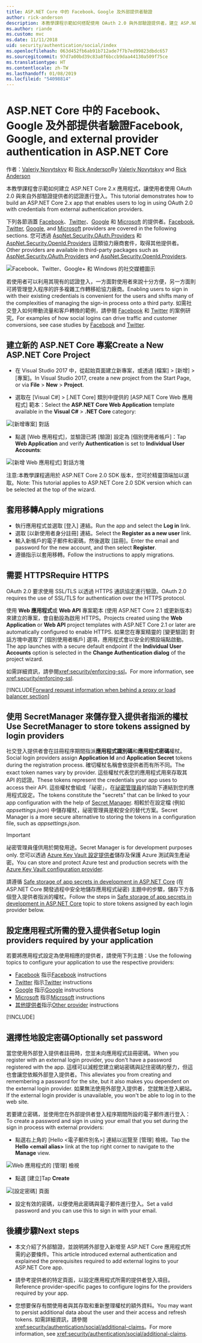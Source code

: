 ```yaml
---
title: ASP.NET Core 中的 Facebook、Google 及外部提供者驗證
author: rick-anderson
description: 本教學課程示範如何搭配使用 OAuth 2.0 與外部驗證提供者，建立 ASP.NET Core 2.x 應用程式。
ms.author: riande
ms.custom: mvc
ms.date: 11/11/2018
uid: security/authentication/social/index
ms.openlocfilehash: 063d452fb6ab91b712ade7f7b7ed99823dbdc657
ms.sourcegitcommit: 97d7a00bd39c83a8f6bccb9daa44130a509f75ce
ms.translationtype: HT
ms.contentlocale: zh-TW
ms.lasthandoff: 01/08/2019
ms.locfileid: "54098814"
---
```

# <a name="facebook-google-and-external-provider-authentication-in-aspnet-core"></a><span data-ttu-id="037aa-103">ASP.NET Core 中的 Facebook、Google 及外部提供者驗證</span><span class="sxs-lookup"><span data-stu-id="037aa-103">Facebook, Google, and external provider authentication in ASP.NET Core</span></span>

<span data-ttu-id="037aa-104">作者：[Valeriy Novytskyy](https://github.com/01binary) 和 [Rick Anderson](https://twitter.com/RickAndMSFT)</span><span class="sxs-lookup"><span data-stu-id="037aa-104">By [Valeriy Novytskyy](https://github.com/01binary) and [Rick Anderson](https://twitter.com/RickAndMSFT)</span></span>

<span data-ttu-id="037aa-105">本教學課程會示範如何建立 ASP.NET Core 2.x 應用程式，讓使用者使用 OAuth 2.0 與來自外部驗證提供者的認證進行登入。</span><span class="sxs-lookup"><span data-stu-id="037aa-105">This tutorial demonstrates how to build an ASP.NET Core 2.x app that enables users to log in using OAuth 2.0 with credentials from external authentication providers.</span></span>

<span data-ttu-id="037aa-106">下列各節涵蓋 [Facebook](xref:security/authentication/facebook-logins)、[Twitter](xref:security/authentication/twitter-logins)、[Google](xref:security/authentication/google-logins) 和 [Microsoft](xref:security/authentication/microsoft-logins) 的提供者。</span><span class="sxs-lookup"><span data-stu-id="037aa-106">[Facebook](xref:security/authentication/facebook-logins), [Twitter](xref:security/authentication/twitter-logins), [Google](xref:security/authentication/google-logins), and [Microsoft](xref:security/authentication/microsoft-logins) providers are covered in the following sections.</span></span> <span data-ttu-id="037aa-107">您可透過 [AspNet.Security.OAuth.Providers](https://github.com/aspnet-contrib/AspNet.Security.OAuth.Providers) 和 [AspNet.Security.OpenId.Providers](https://github.com/aspnet-contrib/AspNet.Security.OpenId.Providers) 這類協力廠商套件，取得其他提供者。</span><span class="sxs-lookup"><span data-stu-id="037aa-107">Other providers are available in third-party packages such as [AspNet.Security.OAuth.Providers](https://github.com/aspnet-contrib/AspNet.Security.OAuth.Providers) and [AspNet.Security.OpenId.Providers](https://github.com/aspnet-contrib/AspNet.Security.OpenId.Providers).</span></span>

![Facebook、Twitter、Google+ 和 Windows 的社交媒體圖示](index/_static/social.png)

<span data-ttu-id="037aa-109">若使用者可以利用其現有的認證登入，一方面對使用者來說十分方便，另一方面則可將管理登入程序的許多複雜工作轉移給協力廠商。</span><span class="sxs-lookup"><span data-stu-id="037aa-109">Enabling users to sign in with their existing credentials is convenient for the users and shifts many of the complexities of managing the sign-in process onto a third party.</span></span> <span data-ttu-id="037aa-110">如需社交登入如何帶動流量和客戶轉換的範例，請參閱 [Facebook](https://www.facebook.com/unsupportedbrowser) 和 [Twitter](https://dev.twitter.com/resources/case-studies) 的案例研究。</span><span class="sxs-lookup"><span data-stu-id="037aa-110">For examples of how social logins can drive traffic and customer conversions, see case studies by [Facebook](https://www.facebook.com/unsupportedbrowser) and [Twitter](https://dev.twitter.com/resources/case-studies).</span></span>

## <a name="create-a-new-aspnet-core-project"></a><span data-ttu-id="037aa-111">建立新的 ASP.NET Core 專案</span><span class="sxs-lookup"><span data-stu-id="037aa-111">Create a New ASP.NET Core Project</span></span>

* <span data-ttu-id="037aa-112">在 Visual Studio 2017 中，從起始頁面建立新專案，或透過 [檔案] > [新增] >  [專案]。</span><span class="sxs-lookup"><span data-stu-id="037aa-112">In Visual Studio 2017, create a new project from the Start Page, or via **File** > **New** > **Project**.</span></span>

* <span data-ttu-id="037aa-113">選取在 [Visual C#] > [.NET Core] 類別中提供的 [ASP.NET Core Web 應用程式] 範本：</span><span class="sxs-lookup"><span data-stu-id="037aa-113">Select the **ASP.NET Core Web Application** template available in the **Visual C#** > **.NET Core** category:</span></span>

![[新增專案] 對話](index/_static/new-project.png)

* <span data-ttu-id="037aa-115">點選 [Web 應用程式]，並驗證已將 [驗證] 設定為 [個別使用者帳戶]：</span><span class="sxs-lookup"><span data-stu-id="037aa-115">Tap **Web Application** and verify **Authentication** is set to **Individual User Accounts**:</span></span>

![[新增 Web 應用程式] 對話方塊](index/_static/select-project.png)

<span data-ttu-id="037aa-117">注意:本教學課程適用於 ASP.NET Core 2.0 SDK 版本，您可於精靈頂端加以選取。</span><span class="sxs-lookup"><span data-stu-id="037aa-117">Note: This tutorial applies to ASP.NET Core 2.0 SDK version which can be selected at the top of the wizard.</span></span>

## <a name="apply-migrations"></a><span data-ttu-id="037aa-118">套用移轉</span><span class="sxs-lookup"><span data-stu-id="037aa-118">Apply migrations</span></span>

* <span data-ttu-id="037aa-119">執行應用程式並選取 [登入] 連結。</span><span class="sxs-lookup"><span data-stu-id="037aa-119">Run the app and select the **Log in** link.</span></span>
* <span data-ttu-id="037aa-120">選取 [以新使用者身分註冊] 連結。</span><span class="sxs-lookup"><span data-stu-id="037aa-120">Select the **Register as a new user** link.</span></span>
* <span data-ttu-id="037aa-121">輸入新帳戶的電子郵件和密碼，然後選取 [註冊]。</span><span class="sxs-lookup"><span data-stu-id="037aa-121">Enter the email and password for the new account, and then select **Register**.</span></span>
* <span data-ttu-id="037aa-122">遵循指示以套用移轉。</span><span class="sxs-lookup"><span data-stu-id="037aa-122">Follow the instructions to apply migrations.</span></span>

## <a name="require-https"></a><span data-ttu-id="037aa-123">需要 HTTPS</span><span class="sxs-lookup"><span data-stu-id="037aa-123">Require HTTPS</span></span>

<span data-ttu-id="037aa-124">OAuth 2.0 要求使用 SSL/TLS 以透過 HTTPS 通訊協定進行驗證。</span><span class="sxs-lookup"><span data-stu-id="037aa-124">OAuth 2.0 requires the use of SSL/TLS for authentication over the HTTPS protocol.</span></span>

<span data-ttu-id="037aa-125">使用 **Web 應用程式**或 **Web API** 專案範本 (使用 ASP.NET Core 2.1 或更新版本) 來建立的專案，會自動設為啟用 HTTPS。</span><span class="sxs-lookup"><span data-stu-id="037aa-125">Projects created using the **Web Application** or **Web API** project templates with ASP.NET Core 2.1 or later are automatically configured to enable HTTPS.</span></span> <span data-ttu-id="037aa-126">如果您在專案精靈的 [變更驗證] 對話方塊中選取了 [個別使用者帳戶] 選項，應用程式會以安全的預設端點啟動。</span><span class="sxs-lookup"><span data-stu-id="037aa-126">The app launches with a secure default endpoint if the **Individual User Accounts** option is selected in the **Change Authentication dialog** of the project wizard.</span></span>

<span data-ttu-id="037aa-127">如需詳細資訊，請參閱<xref:security/enforcing-ssl>。</span><span class="sxs-lookup"><span data-stu-id="037aa-127">For more information, see <xref:security/enforcing-ssl>.</span></span>

[!INCLUDE[Forward request information when behind a proxy or load balancer section](includes/forwarded-headers-middleware.md)]

## <a name="use-secretmanager-to-store-tokens-assigned-by-login-providers"></a><span data-ttu-id="037aa-128">使用 SecretManager 來儲存登入提供者指派的權杖</span><span class="sxs-lookup"><span data-stu-id="037aa-128">Use SecretManager to store tokens assigned by login providers</span></span>

<span data-ttu-id="037aa-129">社交登入提供者會在註冊程序期間指派**應用程式識別碼**和**應用程式密碼**權杖。</span><span class="sxs-lookup"><span data-stu-id="037aa-129">Social login providers assign **Application Id** and **Application Secret** tokens during the registration process.</span></span> <span data-ttu-id="037aa-130">確切權杖名稱會依提供者而有所不同。</span><span class="sxs-lookup"><span data-stu-id="037aa-130">The exact token names vary by provider.</span></span> <span data-ttu-id="037aa-131">這些權杖代表您的應用程式用來存取其 API 的認證。</span><span class="sxs-lookup"><span data-stu-id="037aa-131">These tokens represent the credentials your app uses to access their API.</span></span> <span data-ttu-id="037aa-132">這些權杖會組成「祕密」，在[祕密管理員](xref:security/app-secrets#secret-manager)的協助下連結到您的應用程式設定。</span><span class="sxs-lookup"><span data-stu-id="037aa-132">The tokens constitute the "secrets" that can be linked to your app configuration with the help of [Secret Manager](xref:security/app-secrets#secret-manager).</span></span> <span data-ttu-id="037aa-133">相較於在設定檔 (例如 *appsettings.json*) 中儲存權杖，祕密管理員是較安全的替代方案。</span><span class="sxs-lookup"><span data-stu-id="037aa-133">Secret Manager is a more secure alternative to storing the tokens in a configuration file, such as *appsettings.json*.</span></span>

> [!IMPORTANT]
> <span data-ttu-id="037aa-134">祕密管理員僅供用於開發用途。</span><span class="sxs-lookup"><span data-stu-id="037aa-134">Secret Manager is for development purposes only.</span></span> <span data-ttu-id="037aa-135">您可以透過 [Azure Key Vault 設定提供者](xref:security/key-vault-configuration)儲存及保護 Azure 測試與生產祕密。</span><span class="sxs-lookup"><span data-stu-id="037aa-135">You can store and protect Azure test and production secrets with the [Azure Key Vault configuration provider](xref:security/key-vault-configuration).</span></span>

<span data-ttu-id="037aa-136">請遵循 [Safe storage of app secrets in development in ASP.NET Core](xref:security/app-secrets) (在 ASP.NET Core 開發過程中安全地儲存應用程式祕密) 主題中的步驟，儲存下方各個登入提供者指派的權杖。</span><span class="sxs-lookup"><span data-stu-id="037aa-136">Follow the steps in [Safe storage of app secrets in development in ASP.NET Core](xref:security/app-secrets) topic to store tokens assigned by each login provider below.</span></span>

## <a name="setup-login-providers-required-by-your-application"></a><span data-ttu-id="037aa-137">設定應用程式所需的登入提供者</span><span class="sxs-lookup"><span data-stu-id="037aa-137">Setup login providers required by your application</span></span>

<span data-ttu-id="037aa-138">若要將應用程式設定為使用相應的提供者，請使用下列主題：</span><span class="sxs-lookup"><span data-stu-id="037aa-138">Use the following topics to configure your application to use the respective providers:</span></span>

* <span data-ttu-id="037aa-139">[Facebook](xref:security/authentication/facebook-logins) 指示</span><span class="sxs-lookup"><span data-stu-id="037aa-139">[Facebook](xref:security/authentication/facebook-logins) instructions</span></span>
* <span data-ttu-id="037aa-140">[Twitter](xref:security/authentication/twitter-logins) 指示</span><span class="sxs-lookup"><span data-stu-id="037aa-140">[Twitter](xref:security/authentication/twitter-logins) instructions</span></span>
* <span data-ttu-id="037aa-141">[Google](xref:security/authentication/google-logins) 指示</span><span class="sxs-lookup"><span data-stu-id="037aa-141">[Google](xref:security/authentication/google-logins) instructions</span></span>
* <span data-ttu-id="037aa-142">[Microsoft](xref:security/authentication/microsoft-logins) 指示</span><span class="sxs-lookup"><span data-stu-id="037aa-142">[Microsoft](xref:security/authentication/microsoft-logins) instructions</span></span>
* <span data-ttu-id="037aa-143">[其他提供者](xref:security/authentication/otherlogins)指示</span><span class="sxs-lookup"><span data-stu-id="037aa-143">[Other provider](xref:security/authentication/otherlogins) instructions</span></span>

[!INCLUDE[](includes/chain-auth-providers.md)]

## <a name="optionally-set-password"></a><span data-ttu-id="037aa-144">選擇性地設定密碼</span><span class="sxs-lookup"><span data-stu-id="037aa-144">Optionally set password</span></span>

<span data-ttu-id="037aa-145">當您使用外部登入提供者註冊時，您並未向應用程式註冊密碼。</span><span class="sxs-lookup"><span data-stu-id="037aa-145">When you register with an external login provider, you don't have a password registered with the app.</span></span> <span data-ttu-id="037aa-146">這樣可以減輕您建立網站密碼與記住密碼的壓力，但這也會讓您依賴外部登入提供者。</span><span class="sxs-lookup"><span data-stu-id="037aa-146">This alleviates you from creating and remembering a password for the site, but it also makes you dependent on the external login provider.</span></span> <span data-ttu-id="037aa-147">如果無法使用外部登入提供者，您就無法登入網站。</span><span class="sxs-lookup"><span data-stu-id="037aa-147">If the external login provider is unavailable, you won't be able to log in to the web site.</span></span>

<span data-ttu-id="037aa-148">若要建立密碼，並使用您在外部提供者登入程序期間所設的電子郵件進行登入：</span><span class="sxs-lookup"><span data-stu-id="037aa-148">To create a password and sign in using your email that you set during the sign in process with external providers:</span></span>

* <span data-ttu-id="037aa-149">點選右上角的 [Hello &lt;電子郵件別名&gt;] 連結以巡覽至 [管理] 檢視。</span><span class="sxs-lookup"><span data-stu-id="037aa-149">Tap the **Hello &lt;email alias&gt;** link at the top right corner to navigate to the **Manage** view.</span></span>

![Web 應用程式的 [管理] 檢視](index/_static/pass1a.png)

* <span data-ttu-id="037aa-151">點選 [建立]</span><span class="sxs-lookup"><span data-stu-id="037aa-151">Tap **Create**</span></span>

![[設定密碼] 頁面](index/_static/pass2a.png)

* <span data-ttu-id="037aa-153">設定有效的密碼，以便使用此密碼與電子郵件進行登入。</span><span class="sxs-lookup"><span data-stu-id="037aa-153">Set a valid password and you can use this to sign in with your email.</span></span>

## <a name="next-steps"></a><span data-ttu-id="037aa-154">後續步驟</span><span class="sxs-lookup"><span data-stu-id="037aa-154">Next steps</span></span>

* <span data-ttu-id="037aa-155">本文介紹了外部驗證，並說明將外部登入新增至 ASP.NET Core 應用程式所需的必要條件。</span><span class="sxs-lookup"><span data-stu-id="037aa-155">This article introduced external authentication and explained the prerequisites required to add external logins to your ASP.NET Core app.</span></span>

* <span data-ttu-id="037aa-156">請參考提供者的特定頁面，以設定應用程式所需的提供者登入項目。</span><span class="sxs-lookup"><span data-stu-id="037aa-156">Reference provider-specific pages to configure logins for the providers required by your app.</span></span>

* <span data-ttu-id="037aa-157">您想要保存有關使用者與其存取和重新整理權杖的額外資料。</span><span class="sxs-lookup"><span data-stu-id="037aa-157">You may want to persist additional data about the user and their access and refresh tokens.</span></span> <span data-ttu-id="037aa-158">如需詳細資訊，請參閱<xref:security/authentication/social/additional-claims>。</span><span class="sxs-lookup"><span data-stu-id="037aa-158">For more information, see <xref:security/authentication/social/additional-claims>.</span></span>

